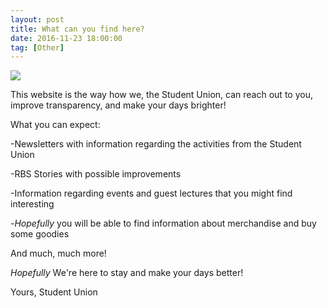 ```yaml
---
layout: post
title: What can you find here?
date: 2016-11-23 18:00:00
tag: [Other]
---
```


<img src="{{ site.baseurl }}/img/post/chupagif.gif" class="img">

This website is the way how we, the Student Union, can reach out to you, improve transparency, and make your days brighter!

What you can expect:

-Newsletters with information regarding the activities from the Student Union

-RBS Stories with possible improvements

-Information regarding events and guest lectures that you might find interesting

-*Hopefully* you will be able to find information about merchandise and buy some goodies

And much, much more!

*Hopefully* We're here to stay and make your days better!

Yours,
Student Union
